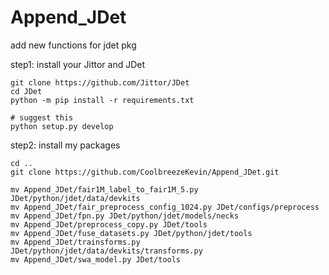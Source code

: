 # Append_JDet
add new functions for jdet pkg

step1: install your Jittor and JDet
```shell
git clone https://github.com/Jittor/JDet
cd JDet
python -m pip install -r requirements.txt

# suggest this 
python setup.py develop
```

step2: install my packages
```shell
cd ..
git clone https://github.com/CoolbreezeKevin/Append_JDet.git

mv Append_JDet/fair1M_label_to_fair1M_5.py JDet/python/jdet/data/devkits
mv Append_JDet/fair_preprocess_config_1024.py JDet/configs/preprocess
mv Append_JDet/fpn.py JDet/python/jdet/models/necks
mv Append_JDet/preprocess_copy.py JDet/tools
mv Append_JDet/fuse_datasets.py JDet/python/jdet/tools
mv Append_JDet/trainsforms.py JDet/python/jdet/data/devkits/transforms.py
mv Append_JDet/swa_model.py JDet/tools
```
